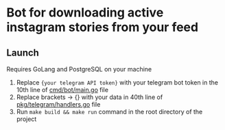 # Bot for downloading active instagram stories from your feed
## Launch
Requires GoLang and PostgreSQL on your machine

1. Replace `{your telegram API token}` with your telegram bot token in the 10th line of [cmd/bot/main.go](cmd/bot/main.go/#L10) file
2. Replace brackets -> {} with your data in 40th line of [pkg/telegram/handlers.go](pkg/telegram/handlers.go) file
3. Run `make build && make run` command in the root directory of the project
